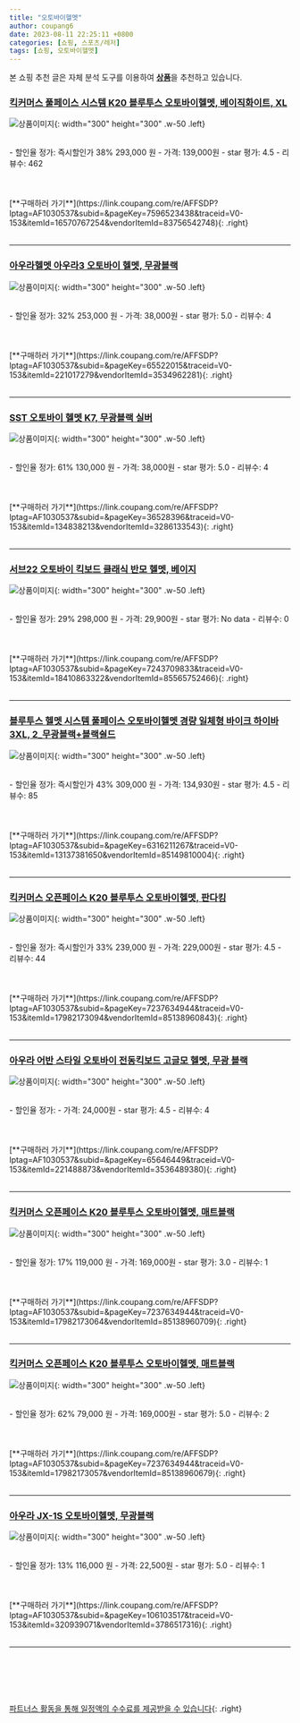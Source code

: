 ```yaml
---
title: "오토바이헬멧"
author: coupang6
date: 2023-08-11 22:25:11 +0800
categories: [쇼핑, 스포츠/레저]
tags: [쇼핑, 오토바이헬멧]
---
```


본 쇼핑 추천 글은 자체 분석 도구를 이용하여 [**상품**](https://link.coupang.com/a/bao1ui)을 추천하고 있습니다.

### [킥커머스 풀페이스 시스템 K20 블루투스 오토바이헬멧, 베이직화이트, XL](https://link.coupang.com/re/AFFSDP?lptag=AF1030537&subid=&pageKey=7596523438&traceid=V0-153&itemId=16570767254&vendorItemId=83756542748)

![상품이미지](https://thumbnail8.coupangcdn.com/thumbnails/remote/230x230ex/image/vendor_inventory/eb1b/3fa619d8bd5954ffe2167bacedf7085e31583a3a000461841b6ee12d0f2b.png){: width="300" height="300" .w-50 .left}


<br>
- 할인율 정가: 즉시할인가 38%  293,000   원
- 가격: 139,000원
- star 평가: 4.5
- 리뷰수: 462
<br>
<br>
<br>
<br>
[**구매하러 가기**](https://link.coupang.com/re/AFFSDP?lptag=AF1030537&subid=&pageKey=7596523438&traceid=V0-153&itemId=16570767254&vendorItemId=83756542748){: .right}
<br>
<br>

---

### [아우라헬멧 아우라3 오토바이 헬멧, 무광블랙](https://link.coupang.com/re/AFFSDP?lptag=AF1030537&subid=&pageKey=65522015&traceid=V0-153&itemId=221017279&vendorItemId=3534962281)

![상품이미지](https://thumbnail6.coupangcdn.com/thumbnails/remote/230x230ex/image/retail/images/2414584722438363-4084fc4a-1ed2-41b6-a069-209373791696.jpg){: width="300" height="300" .w-50 .left}


<br>
- 할인율 정가: 32%  253,000   원
- 가격: 38,000원
- star 평가: 5.0
- 리뷰수: 4
<br>
<br>
<br>
<br>
[**구매하러 가기**](https://link.coupang.com/re/AFFSDP?lptag=AF1030537&subid=&pageKey=65522015&traceid=V0-153&itemId=221017279&vendorItemId=3534962281){: .right}
<br>
<br>

---

### [SST 오토바이 헬멧 K7, 무광블랙 실버](https://link.coupang.com/re/AFFSDP?lptag=AF1030537&subid=&pageKey=36528396&traceid=V0-153&itemId=134838213&vendorItemId=3286133543)

![상품이미지](https://thumbnail9.coupangcdn.com/thumbnails/remote/230x230ex/image/retail/images/2964316872131510-7f03d783-f715-4d8c-bb83-7cdc48f1f1dc.jpg){: width="300" height="300" .w-50 .left}


<br>
- 할인율 정가: 61%  130,000   원
- 가격: 38,000원
- star 평가: 5.0
- 리뷰수: 4
<br>
<br>
<br>
<br>
[**구매하러 가기**](https://link.coupang.com/re/AFFSDP?lptag=AF1030537&subid=&pageKey=36528396&traceid=V0-153&itemId=134838213&vendorItemId=3286133543){: .right}
<br>
<br>

---

### [서브22 오토바이 킥보드 클래식 반모 헬멧, 베이지](https://link.coupang.com/re/AFFSDP?lptag=AF1030537&subid=&pageKey=7243709833&traceid=V0-153&itemId=18410863322&vendorItemId=85565752466)

![상품이미지](https://thumbnail7.coupangcdn.com/thumbnails/remote/230x230ex/image/vendor_inventory/0b5e/e20b972877665910272f341860dd8b2478ffd5b9896bb68d364199ea3fe6.jpg){: width="300" height="300" .w-50 .left}


<br>
- 할인율 정가: 29%  298,000   원
- 가격: 29,900원
- star 평가: No data
- 리뷰수: 0
<br>
<br>
<br>
<br>
[**구매하러 가기**](https://link.coupang.com/re/AFFSDP?lptag=AF1030537&subid=&pageKey=7243709833&traceid=V0-153&itemId=18410863322&vendorItemId=85565752466){: .right}
<br>
<br>

---

### [블루투스 헬멧 시스템 풀페이스 오토바이헬멧 경량 일체형 바이크 하이바 3XL, 2_무광블랙+블랙쉴드](https://link.coupang.com/re/AFFSDP?lptag=AF1030537&subid=&pageKey=6316211267&traceid=V0-153&itemId=13137381650&vendorItemId=85149810004)

![상품이미지](https://thumbnail7.coupangcdn.com/thumbnails/remote/230x230ex/image/vendor_inventory/9408/97dd5f212e61236ecaebab56138b00b64badfd49bc6aba9516624c733985.png){: width="300" height="300" .w-50 .left}


<br>
- 할인율 정가: 즉시할인가 43%  309,000   원
- 가격: 134,930원
- star 평가: 4.5
- 리뷰수: 85
<br>
<br>
<br>
<br>
[**구매하러 가기**](https://link.coupang.com/re/AFFSDP?lptag=AF1030537&subid=&pageKey=6316211267&traceid=V0-153&itemId=13137381650&vendorItemId=85149810004){: .right}
<br>
<br>

---

### [킥커머스 오픈페이스 K20 블루투스 오토바이헬멧, 판다킹](https://link.coupang.com/re/AFFSDP?lptag=AF1030537&subid=&pageKey=7237634944&traceid=V0-153&itemId=17982173094&vendorItemId=85138960843)

![상품이미지](https://thumbnail6.coupangcdn.com/thumbnails/remote/230x230ex/image/vendor_inventory/809e/ee4251eaf0255d1856d2d638a6eef17ffcf42c5a9b10adbafdb06759287f.png){: width="300" height="300" .w-50 .left}


<br>
- 할인율 정가: 즉시할인가 33%  239,000   원
- 가격: 229,000원
- star 평가: 4.5
- 리뷰수: 44
<br>
<br>
<br>
<br>
[**구매하러 가기**](https://link.coupang.com/re/AFFSDP?lptag=AF1030537&subid=&pageKey=7237634944&traceid=V0-153&itemId=17982173094&vendorItemId=85138960843){: .right}
<br>
<br>

---

### [아우라 어반 스타일 오토바이 전동킥보드 고글모 헬멧, 무광 블랙](https://link.coupang.com/re/AFFSDP?lptag=AF1030537&subid=&pageKey=65646449&traceid=V0-153&itemId=221488873&vendorItemId=3536489380)

![상품이미지](https://thumbnail6.coupangcdn.com/thumbnails/remote/230x230ex/image/retail/images/1840957333394259-a3d19cff-86fc-4bd9-97cb-c578bd3da9af.jpg){: width="300" height="300" .w-50 .left}


<br>
- 할인율 정가: 
- 가격: 24,000원
- star 평가: 4.5
- 리뷰수: 4
<br>
<br>
<br>
<br>
[**구매하러 가기**](https://link.coupang.com/re/AFFSDP?lptag=AF1030537&subid=&pageKey=65646449&traceid=V0-153&itemId=221488873&vendorItemId=3536489380){: .right}
<br>
<br>

---

### [킥커머스 오픈페이스 K20 블루투스 오토바이헬멧, 매트블랙](https://link.coupang.com/re/AFFSDP?lptag=AF1030537&subid=&pageKey=7237634944&traceid=V0-153&itemId=17982173064&vendorItemId=85138960709)

![상품이미지](https://thumbnail6.coupangcdn.com/thumbnails/remote/230x230ex/image/vendor_inventory/8408/896ff9510c43d7e69d24f6485a68f9ce7b876cda9680d81fb577e88a5260.png){: width="300" height="300" .w-50 .left}


<br>
- 할인율 정가: 17%  119,000   원
- 가격: 169,000원
- star 평가: 3.0
- 리뷰수: 1
<br>
<br>
<br>
<br>
[**구매하러 가기**](https://link.coupang.com/re/AFFSDP?lptag=AF1030537&subid=&pageKey=7237634944&traceid=V0-153&itemId=17982173064&vendorItemId=85138960709){: .right}
<br>
<br>

---

### [킥커머스 오픈페이스 K20 블루투스 오토바이헬멧, 매트블랙](https://link.coupang.com/re/AFFSDP?lptag=AF1030537&subid=&pageKey=7237634944&traceid=V0-153&itemId=17982173057&vendorItemId=85138960679)

![상품이미지](https://thumbnail6.coupangcdn.com/thumbnails/remote/230x230ex/image/vendor_inventory/8408/896ff9510c43d7e69d24f6485a68f9ce7b876cda9680d81fb577e88a5260.png){: width="300" height="300" .w-50 .left}


<br>
- 할인율 정가: 62%  79,000   원
- 가격: 169,000원
- star 평가: 5.0
- 리뷰수: 2
<br>
<br>
<br>
<br>
[**구매하러 가기**](https://link.coupang.com/re/AFFSDP?lptag=AF1030537&subid=&pageKey=7237634944&traceid=V0-153&itemId=17982173057&vendorItemId=85138960679){: .right}
<br>
<br>

---

### [아우라 JX-1S 오토바이헬멧, 무광블랙](https://link.coupang.com/re/AFFSDP?lptag=AF1030537&subid=&pageKey=106103517&traceid=V0-153&itemId=320939071&vendorItemId=3786517316)

![상품이미지](https://thumbnail6.coupangcdn.com/thumbnails/remote/230x230ex/image/retail/images/3666435506475617-605bdd17-b8f5-415d-af99-a9f71cdfa512.jpg){: width="300" height="300" .w-50 .left}


<br>
- 할인율 정가: 13%  116,000   원
- 가격: 22,500원
- star 평가: 5.0
- 리뷰수: 1
<br>
<br>
<br>
<br>
[**구매하러 가기**](https://link.coupang.com/re/AFFSDP?lptag=AF1030537&subid=&pageKey=106103517&traceid=V0-153&itemId=320939071&vendorItemId=3786517316){: .right}
<br>
<br>

---
<br><br><br><br><br> [파트너스 활동을 통해 일정액의 수수료를 제공받을 수 있습니다](https://link.coupang.com/a/bao1ui){: .right}
